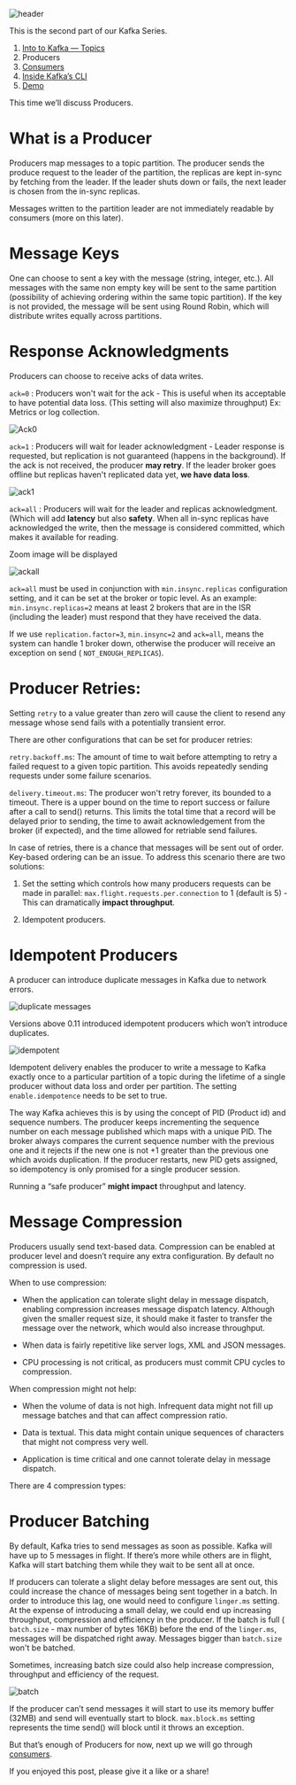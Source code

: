![header](https://miro.medium.com/v2/resize:fit:770/1*y-8NaBH83BMBjuzDj40SVw.jpeg)

This is the second part of our Kafka Series.

1. [Into to Kafka — Topics](https://medium.com/@marcio.duarte89/intro-to-kafka-1c62e4a6d1e1)  
2. Producers  
3. [Consumers](https://medium.com/@marcio.duarte89/consumers-c21fb73a84af)  
4. [Inside Kafka’s CLI](https://medium.com/@marcio.duarte89/inside-kafka-cli-77e6179da50a)  
5. [Demo](https://medium.com/@marcio.duarte89/kafka-net-demo-8f42f83b89cb)

This time we’ll discuss Producers.

# What is a Producer

Producers map messages to a topic partition. The producer sends the produce request to the leader of the partition, the replicas are kept in-sync by fetching from the leader. If the leader shuts down or fails, the next leader is chosen from the in-sync replicas.

Messages written to the partition leader are not immediately readable by consumers (more on this later).

# Message Keys

One can choose to sent a key with the message (string, integer, etc.). All messages with the same non empty key will be sent to the same partition (possibility of achieving ordering within the same topic partition). If the key is not provided, the message will be sent using Round Robin, which will distribute writes equally across partitions.

# Response Acknowledgments

Producers can choose to receive acks of data writes.

`ack=0` : Producers won't wait for the ack - This is useful when its acceptable to have potential data loss. (This setting will also maximize throughput) Ex: Metrics or log collection.

![Ack0](https://miro.medium.com/v2/resize:fit:770/0*VInjZcWNfWQziSis)

`ack=1` : Producers will wait for leader acknowledgment - Leader response is requested, but replication is not guaranteed (happens in the background). If the ack is not received, the producer **may retry**. If the leader broker goes offline but replicas haven't replicated data yet, **we have data loss**.

![ack1](https://miro.medium.com/v2/resize:fit:770/0*KTcowN-zNNQpeyCe)

`ack=all` : Producers will wait for the leader and replicas acknowledgment. (Which will add **latency** but also **safety**. When all in-sync replicas have acknowledged the write, then the message is considered committed, which makes it available for reading.

Zoom image will be displayed

![ackall](https://miro.medium.com/v2/resize:fit:770/0*E528qNGpbsTaxHcJ)

`ack=all` must be used in conjunction with `min.insync.replicas` configuration setting, and it can be set at the broker or topic level. As an example: `min.insync.replicas=2` means at least 2 brokers that are in the ISR (including the leader) must respond that they have received the data.

If we use `replication.factor=3`, `min.insync=2` and `ack=all`, means the system can handle 1 broker down, otherwise the producer will receive an exception on send ( `NOT_ENOUGH_REPLICAS`).

# Producer Retries:

Setting `retry` to a value greater than zero will cause the client to resend any message whose send fails with a potentially transient error.

There are other configurations that can be set for producer retries:

`retry.backoff.ms`: The amount of time to wait before attempting to retry a failed request to a given topic partition. This avoids repeatedly sending requests under some failure scenarios.

`delivery.timeout.ms`: The producer won't retry forever, its bounded to a timeout. There is a upper bound on the time to report success or failure after a call to send() returns. This limits the total time that a record will be delayed prior to sending, the time to await acknowledgement from the broker (if expected), and the time allowed for retriable send failures.

In case of retries, there is a chance that messages will be sent out of order. Key-based ordering can be an issue. To address this scenario there are two solutions:

1. Set the setting which controls how many producers requests can be made in parallel: `max.flight.requests.per.connection` to 1 (default is 5) - This can dramatically **impact throughput**.
    
2. Idempotent producers.
    

# Idempotent Producers

A producer can introduce duplicate messages in Kafka due to network errors.

![duplicate messages](https://miro.medium.com/v2/resize:fit:662/0*xVJgv8tqxJW2Ow2D)

Versions above 0.11 introduced idempotent producers which won’t introduce duplicates.

![idempotent](https://miro.medium.com/v2/resize:fit:770/0*T7C2R7ZV8fIm0yCQ)

Idempotent delivery enables the producer to write a message to Kafka exactly once to a particular partition of a topic during the lifetime of a single producer without data loss and order per partition. The setting `enable.idempotence` needs to be set to true.

The way Kafka achieves this is by using the concept of PID (Product id) and sequence numbers. The producer keeps incrementing the sequence number on each message published which maps with a unique PID. The broker always compares the current sequence number with the previous one and it rejects if the new one is not +1 greater than the previous one which avoids duplication. If the producer restarts, new PID gets assigned, so idempotency is only promised for a single producer session.

Running a “safe producer” **might impact** throughput and latency.

# Message Compression

Producers usually send text-based data. Compression can be enabled at producer level and doesn’t require any extra configuration. By default no compression is used.

When to use compression:

- When the application can tolerate slight delay in message dispatch, enabling compression increases message dispatch latency. Although given the smaller request size, it should make it faster to transfer the message over the network, which would also increase throughput.
    
- When data is fairly repetitive like server logs, XML and JSON messages.
    
- CPU processing is not critical, as producers must commit CPU cycles to compression.
    

When compression might not help:

- When the volume of data is not high. Infrequent data might not fill up message batches and that can affect compression ratio.
    
- Data is textual. This data might contain unique sequences of characters that might not compress very well.
    
- Application is time critical and one cannot tolerate delay in message dispatch.
    

There are 4 compression types:

# Producer Batching

By default, Kafka tries to send messages as soon as possible. Kafka will have up to 5 messages in flight. If there’s more while others are in flight, Kafka will start batching them while they wait to be sent all at once.

If producers can tolerate a slight delay before messages are sent out, this could increase the chance of messages being sent together in a batch. In order to introduce this lag, one would need to configure `linger.ms` setting. At the expense of introducing a small delay, we could end up increasing throughput, compression and efficiency in the producer. If the batch is full ( `batch.size` - max number of bytes 16KB) before the end of the `linger.ms`, messages will be dispatched right away. Messages bigger than `batch.size` won't be batched.

Sometimes, increasing batch size could also help increase compression, throughput and efficiency of the request.

![batch](https://miro.medium.com/v2/resize:fit:770/0*9kOYNJo4Fjbo1dXf)

If the producer can’t send messages it will start to use its memory buffer (32MB) and send will eventually start to block. `max.block.ms` setting represents the time send() will block until it throws an exception.

But that’s enough of Producers for now, next up we will go through [consumers](https://medium.com/@marcio.duarte89/consumers-c21fb73a84af).

If you enjoyed this post, please give it a like or a share!